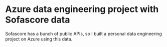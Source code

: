 # Azure data engineering project with Sofascore data
Sofascore has a bunch of public APIs, so I built a personal data engineering project on Azure using this data.
